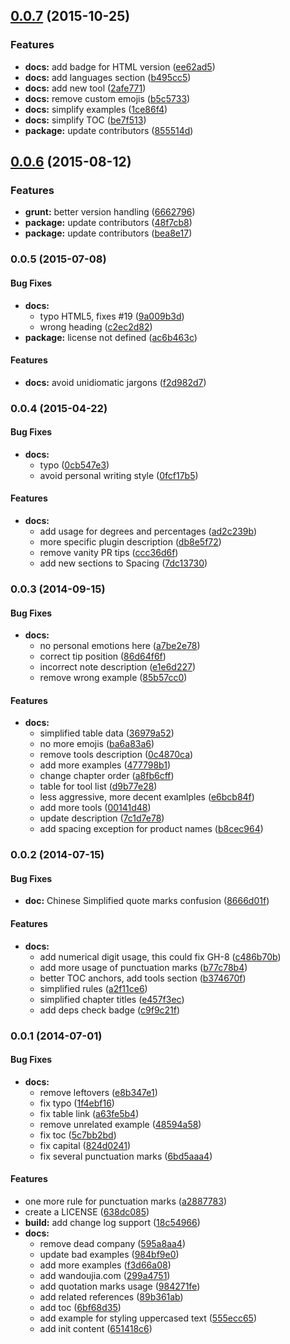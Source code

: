 <a name="0.0.7"></a>
## [0.0.7](https://github.com/sparanoid/chinese-copywriting-guidelines/compare/v0.0.6...v0.0.7) (2015-10-25)


### Features

* **docs:** add badge for HTML version ([ee62ad5](https://github.com/sparanoid/chinese-copywriting-guidelines/commit/ee62ad5))
* **docs:** add languages section ([b495cc5](https://github.com/sparanoid/chinese-copywriting-guidelines/commit/b495cc5))
* **docs:** add new tool ([2afe771](https://github.com/sparanoid/chinese-copywriting-guidelines/commit/2afe771))
* **docs:** remove custom emojis ([b5c5733](https://github.com/sparanoid/chinese-copywriting-guidelines/commit/b5c5733))
* **docs:** simplify examples ([1ce86f4](https://github.com/sparanoid/chinese-copywriting-guidelines/commit/1ce86f4))
* **docs:** simplify TOC ([be7f513](https://github.com/sparanoid/chinese-copywriting-guidelines/commit/be7f513))
* **package:** update contributors ([855514d](https://github.com/sparanoid/chinese-copywriting-guidelines/commit/855514d))



<a name="0.0.6"></a>
## [0.0.6](https://github.com/sparanoid/chinese-copywriting-guidelines/compare/v0.0.5...v0.0.6) (2015-08-12)


### Features

* **grunt:** better version handling ([6662796](https://github.com/sparanoid/chinese-copywriting-guidelines/commit/6662796))
* **package:** update contributors ([48f7cb8](https://github.com/sparanoid/chinese-copywriting-guidelines/commit/48f7cb8))
* **package:** update contributors ([bea8e17](https://github.com/sparanoid/chinese-copywriting-guidelines/commit/bea8e17))



<a name="0.0.5"></a>
### 0.0.5 (2015-07-08)


#### Bug Fixes

* **docs:**
  * typo HTML5, fixes #19 ([9a009b3d](http://github.com/sparanoid/chinese-copywriting-guidelines/commit/9a009b3d5d99e21692153c3086fff10b21407dc7))
  * wrong heading ([c2ec2d82](http://github.com/sparanoid/chinese-copywriting-guidelines/commit/c2ec2d82cbab504ee3185b546457c2e148361884))
* **package:** license not defined ([ac6b463c](http://github.com/sparanoid/chinese-copywriting-guidelines/commit/ac6b463c6903d8e8cfad7cb23b6bd772de8bc6d6))


#### Features

* **docs:** avoid unidiomatic jargons ([f2d982d7](http://github.com/sparanoid/chinese-copywriting-guidelines/commit/f2d982d73fa60788c69908039825a772b45a814f))


<a name="0.0.4"></a>
### 0.0.4 (2015-04-22)


#### Bug Fixes

* **docs:**
  * typo ([0cb547e3](http://github.com/sparanoid/chinese-copywriting-guidelines/commit/0cb547e3c1ab3354490cbfcf6c11f7b9cb113ea1))
  * avoid personal writing style ([0fcf17b5](http://github.com/sparanoid/chinese-copywriting-guidelines/commit/0fcf17b5a22b75443b64ad67b7a037288472d6d4))


#### Features

* **docs:**
  * add usage for degrees and percentages ([ad2c239b](http://github.com/sparanoid/chinese-copywriting-guidelines/commit/ad2c239b70c48cb86f1aa9f6cc5622e3a89ca44d))
  * more specific plugin description ([db8e5f72](http://github.com/sparanoid/chinese-copywriting-guidelines/commit/db8e5f7261e0f38b7bf91eec87e373d9abe83765))
  * remove vanity PR tips ([ccc36d6f](http://github.com/sparanoid/chinese-copywriting-guidelines/commit/ccc36d6f3c8361e3636c4ca0f6b44cffbf15d9c5))
  * add new sections to Spacing ([7dc13730](http://github.com/sparanoid/chinese-copywriting-guidelines/commit/7dc137300534f3f4552422d9b5ab961928d2d51d))


<a name="0.0.3"></a>
### 0.0.3 (2014-09-15)


#### Bug Fixes

* **docs:**
  * no personal emotions here ([a7be2e78](http://github.com/sparanoid/chinese-copywriting-guidelines/commit/a7be2e788b02fe32360ce76a2a065030254821cc))
  * correct tip position ([86d64f6f](http://github.com/sparanoid/chinese-copywriting-guidelines/commit/86d64f6fe923c58778b792b6f085b71ec60b5263))
  * incorrect note description ([e1e6d227](http://github.com/sparanoid/chinese-copywriting-guidelines/commit/e1e6d227e522f61e3941b10af5cc8a4ae0c8417e))
  * remove wrong example ([85b57cc0](http://github.com/sparanoid/chinese-copywriting-guidelines/commit/85b57cc04608fb7016f95c96fbf3d5791284e980))


#### Features

* **docs:**
  * simplified table data ([36979a52](http://github.com/sparanoid/chinese-copywriting-guidelines/commit/36979a520d6faa423bafbb9ec63b19cb3f721e92))
  * no more emojis ([ba6a83a6](http://github.com/sparanoid/chinese-copywriting-guidelines/commit/ba6a83a6b4642b31c1ba8105fa0ddd3195d4fad1))
  * remove tools description ([0c4870ca](http://github.com/sparanoid/chinese-copywriting-guidelines/commit/0c4870ca30e334f98ce249814ca62e34acfdae1d))
  * add more examples ([477798b1](http://github.com/sparanoid/chinese-copywriting-guidelines/commit/477798b15c0036487a4bb979d27d50091b3a96d2))
  * change chapter order ([a8fb6cff](http://github.com/sparanoid/chinese-copywriting-guidelines/commit/a8fb6cff1c4201437f9b5a4ab0049eb23da133d6))
  * table for tool list ([d9b77e28](http://github.com/sparanoid/chinese-copywriting-guidelines/commit/d9b77e28594b7d9e36b0167862661fc5e95aa595))
  * less aggressive, more decent examlples ([e6bcb84f](http://github.com/sparanoid/chinese-copywriting-guidelines/commit/e6bcb84f9bee7fc27b4bb296b027f9412acc2459))
  * add more tools ([00141d48](http://github.com/sparanoid/chinese-copywriting-guidelines/commit/00141d488ed8888df61f7ada4c915d31b3e91b1f))
  * update description ([7c1d7e78](http://github.com/sparanoid/chinese-copywriting-guidelines/commit/7c1d7e78d3e4be8f7e4ef9fea5201087f1ba6b6b))
  * add spacing exception for product names ([b8cec964](http://github.com/sparanoid/chinese-copywriting-guidelines/commit/b8cec964b0b5d8c46fd6b9e3dfd0000badca07f8))


<a name="0.0.2"></a>
### 0.0.2 (2014-07-15)


#### Bug Fixes

* **doc:** Chinese Simplified quote marks confusion ([8666d01f](http://github.com/sparanoid/chinese-copywriting-guidelines/commit/8666d01f9c16ddd650d54ca99cf1431e5553f3c8))


#### Features

* **docs:**
  * add numerical digit usage, this could fix GH-8 ([c486b70b](http://github.com/sparanoid/chinese-copywriting-guidelines/commit/c486b70b968da9168109cd50542a373b9f00c112))
  * add more usage of punctuation marks ([b77c78b4](http://github.com/sparanoid/chinese-copywriting-guidelines/commit/b77c78b47af127fe1d745a59439bdfc4c7af0846))
  * better TOC anchors, add tools section ([b374670f](http://github.com/sparanoid/chinese-copywriting-guidelines/commit/b374670f6cbad87cebd1bed07cfd5663cb224e0a))
  * simplified rules ([a2f11ce6](http://github.com/sparanoid/chinese-copywriting-guidelines/commit/a2f11ce6696548d3b7c2b7483a3a22edd880c2fb))
  * simplified chapter titles ([e457f3ec](http://github.com/sparanoid/chinese-copywriting-guidelines/commit/e457f3eccab2ca30813c66e5267c561c2a2f2f16))
  * add deps check badge ([c9f9c21f](http://github.com/sparanoid/chinese-copywriting-guidelines/commit/c9f9c21f80f1da1fb6d432f8b4e2b2b301cb6600))


<a name="0.0.1"></a>
### 0.0.1 (2014-07-01)


#### Bug Fixes

* **docs:**
  * remove leftovers ([e8b347e1](http://github.com/sparanoid/chinese-copywriting-guidelines/commit/e8b347e133c9bbd7ad7f7bdf7575f65c9c386bd7))
  * fix typo ([1f4ebf16](http://github.com/sparanoid/chinese-copywriting-guidelines/commit/1f4ebf1622f8e6363aa509d9c227e07dd61f5bb6))
  * fix table link ([a63fe5b4](http://github.com/sparanoid/chinese-copywriting-guidelines/commit/a63fe5b495df9dc28ce2149135941d2abdf80ede))
  * remove unrelated example ([48594a58](http://github.com/sparanoid/chinese-copywriting-guidelines/commit/48594a580bd272a9036401e957d49f1d5bd383e2))
  * fix toc ([5c7bb2bd](http://github.com/sparanoid/chinese-copywriting-guidelines/commit/5c7bb2bdac5ae2c724753956f9271bc22da99d6e))
  * fix capital ([824d0241](http://github.com/sparanoid/chinese-copywriting-guidelines/commit/824d024189dce50912770c49caa512f22bdbcd75))
  * fix several punctuation marks ([6bd5aaa4](http://github.com/sparanoid/chinese-copywriting-guidelines/commit/6bd5aaa466a4b90b9d8715183c992033dab54ffc))


#### Features

* one more rule for punctuation marks ([a2887783](http://github.com/sparanoid/chinese-copywriting-guidelines/commit/a2887783a9c7482d728d66f75998d2db8ef72f82))
* create a LICENSE ([638dc085](http://github.com/sparanoid/chinese-copywriting-guidelines/commit/638dc0851d9f5cd5b935e98a878cae9ce9896f7d))
* **build:** add change log support ([18c54966](http://github.com/sparanoid/chinese-copywriting-guidelines/commit/18c54966053f2b710ba0b7619afa6f3e1b09db07))
* **docs:**
  * remove dead company ([595a8aa4](http://github.com/sparanoid/chinese-copywriting-guidelines/commit/595a8aa4efe33530b3eb81e1104303e0c1bbd2e5))
  * update bad examples ([984bf9e0](http://github.com/sparanoid/chinese-copywriting-guidelines/commit/984bf9e0740e9d2f47debcbcd3b02becdccad5af))
  * add more examples ([f3d66a08](http://github.com/sparanoid/chinese-copywriting-guidelines/commit/f3d66a086e9fd50fa76ef645a71a715a07946e39))
  * add wandoujia.com ([299a4751](http://github.com/sparanoid/chinese-copywriting-guidelines/commit/299a475107979bac0e04865c8495ad88d0021a8c))
  * add quotation marks usage ([984271fe](http://github.com/sparanoid/chinese-copywriting-guidelines/commit/984271fea0f4b1656768196146c23f3016126cb5))
  * add related references ([89b361ab](http://github.com/sparanoid/chinese-copywriting-guidelines/commit/89b361aba39ae12a02a7082b4c17dc1d1ba1b9b3))
  * add toc ([6bf68d35](http://github.com/sparanoid/chinese-copywriting-guidelines/commit/6bf68d3503ae45077c348c823b932aab86502324))
  * add example for styling uppercased text ([555ecc65](http://github.com/sparanoid/chinese-copywriting-guidelines/commit/555ecc6595c608727f033d7dcb53c15129e887f6))
  * add init content ([651418c6](http://github.com/sparanoid/chinese-copywriting-guidelines/commit/651418c6765236804279f059aeea0db290f9d5b0))


